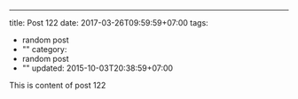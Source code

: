 ---
title: Post 122
date: 2017-03-26T09:59:59+07:00
tags:
  - random post
  - ""
category:
  - random post
  - ""
updated: 2015-10-03T20:38:59+07:00

This is content of post 122